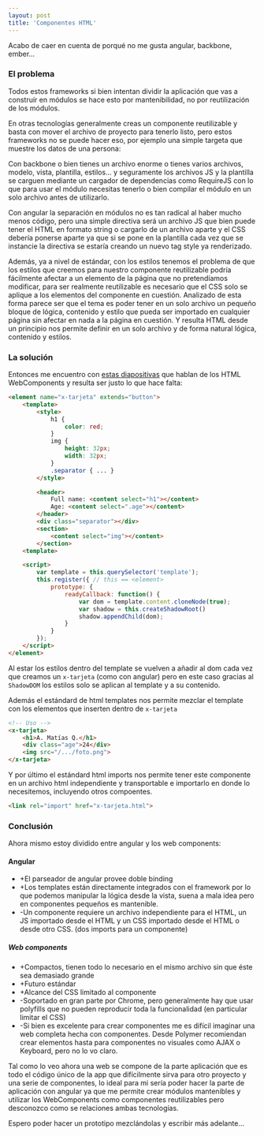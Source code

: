 ```yaml
---
layout: post
title: 'Componentes HTML'
---
```


Acabo de caer en cuenta de porqué no me gusta angular, backbone, ember...

### El problema

Todos estos frameworks si bien intentan dividir la aplicación que vas a construír en módulos se hace esto por mantenibilidad, no por reutilización de los módulos.

En otras tecnologías generalmente creas un componente reutilizable y basta con mover el archivo de proyecto para tenerlo listo, pero estos frameworks no se puede hacer eso, por ejemplo una simple targeta que muestre los datos de una persona:

Con backbone o bien tienes un archivo enorme o tienes varios archivos, modelo, vista, plantilla, estilos... y seguramente los archivos JS y la plantilla se carguen mediante un cargador de dependencias como RequireJS con lo que para usar el módulo necesitas tenerlo o bien compilar el módulo en un solo archivo antes de utilizarlo.

Con angular la separación en módulos no es tan radical al haber mucho menos código, pero una simple directiva será un archivo JS que bien puede tener el HTML en formato string o cargarlo de un archivo aparte y el CSS debería ponerse aparte ya que si se pone en la plantilla cada vez que se instancie la directiva se estaría creando un nuevo tag style ya renderizado.

Además, ya a nivel de estándar, con los estilos tenemos el problema de que los estilos que creemos para nuestro componente reutilizable podría fácilmente afectar a un elemento de la página que no pretendíamos modificar, para ser realmente reutilizable es necesario que el CSS solo se aplique a los elementos del componente en cuestión. Analizado de esta forma parece ser que el tema es poder tener en un solo archivo un pequeño bloque de lógica, contenido y estilo que pueda ser importado en cualquier página sin afectar en nada a la página en cuestión. Y resulta HTML desde un principio nos permite definir en un solo archivo y de forma natural lógica, contenido y estilos.

### La solución

Entonces me encuentro con [estas diapositivas][1] que hablan de los HTML WebComponents y resulta ser justo lo que hace falta:

```html
<element name="x-tarjeta" extends="button">
    <template>
        <style>
            h1 {
                color: red;
            }
            img {
                height: 32px;
                width: 32px;
            }
            .separator { ... }
        </style>

        <header>
            Full name: <content select="h1"></content>
            Age: <content select=".age"></content>
        </header>
        <div class="separator"></div>
        <section>
            <content select="img"></content>
        </section>
    <template>

    <script>
        var template = this.querySelector('template');
        this.register({ // this == <element>
            prototype: {
                readyCallback: function() {
                    var dom = template.content.cloneNode(true);
                    var shadow = this.createShadowRoot()
                    shadow.appendChild(dom);
                }
            }
        });
    </script>
</element>
```

Al estar los estilos dentro del template se vuelven a añadir al dom cada vez que creamos un `x-tarjeta` (como con angular) pero en este caso gracias al `ShadowDOM` los estilos solo se aplican al template y a su contenido.

Además el estándard de html templates nos permite mezclar el template con los elementos que inserten dentro de `x-tarjeta`

```html
<!-- Uso -->
<x-tarjeta>
    <h1>A. Matías Q.</h1>
    <div class="age">24</div>
    <img src="/.../foto.png">
</x-tarjeta>
```

Y por último el estándard html imports nos permite tener este componente en un archivo html independiente y transportable e importarlo en donde lo necesitemos, incluyendo otros compoentes.

```html
<link rel="import" href="x-tarjeta.html">
```

### Conclusión

Ahora mismo estoy dividido entre angular y los web components:

#### Angular

*   +El parseador de angular provee doble binding
*   +Los templates están directamente integrados con el framework por lo que podemos manipular la lógica desde la vista, suena a mala idea pero en componentes pequeños es mantenible.
*   -Un componente requiere un archivo independiente para el HTML, un JS importado desde el HTML y un CSS importado desde el HTML o desde otro CSS. (dos imports para un componente)

##### Web components

*   +Compactos, tienen todo lo necesario en el mismo archivo sin que éste sea demasiado grande
*   +Futuro estándar
*   +Alcance del CSS limitado al componente
*   -Soportado en gran parte por Chrome, pero generalmente hay que usar polyfills que no pueden reproducir toda la funcionalidad (en particular limitar el CSS)
*   -Si bien es excelente para crear componentes me es difícil imaginar una web completa hecha con componentes. Desde Polymer recomiendan crear elementos hasta para componentes no visuales como AJAX o Keyboard, pero no lo vo claro.

Tal como lo veo ahora una web se compone de la parte aplicación que es todo el código único de la app que difícilmente sirva para otro proyecto y una serie de componentes, lo ideal para mi sería poder hacer la parte de aplicación con angular ya que me permite crear módulos mantenibles y utilizar los WebComponents como componentes reutilizables pero desconozco como se relaciones ambas tecnologías.

Espero poder hacer un prototipo mezclándolas y escribir más adelante...

 [1]: http://www.webcomponentsshift.com/

